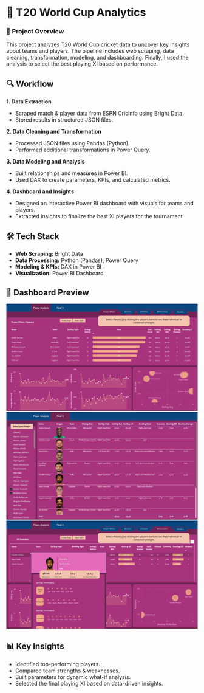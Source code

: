 # 🏏 T20 World Cup Analytics

### 📌 Project Overview

This project analyzes T20 World Cup cricket data to uncover key insights about teams and players.
The pipeline includes web scraping, data cleaning, transformation, modeling, and dashboarding.
Finally, I used the analysis to select the best playing XI based on performance.


## 🔍 Workflow
**1. Data Extraction**
  - Scraped match & player data from ESPN Cricinfo using Bright Data.
  - Stored results in structured JSON files.

**2. Data Cleaning and Transformation**
  - Processed JSON files using Pandas (Python).
  - Performed additional transformations in Power Query.

**3. Data Modeling and Analysis**
  - Built relationships and measures in Power BI.
  - Used DAX to create parameters, KPIs, and calculated metrics.

**4. Dashboard and Insights**
  - Designed an interactive Power BI dashboard with visuals for teams and players.
  - Extracted insights to finalize the best XI players for the tournament.


## 🛠️ Tech Stack
- **Web Scraping:** Bright Data
- **Data Processing:** Python (Pandas), Power Query
- **Modeling & KPIs:** DAX in Power BI
- **Visualization:** Power BI Dashboard


## 📸 Dashboard Preview
![powerHitters](dashboardScreenshots/powerHitters.png)
![final11](dashboardScreenshots/final11.png)
![playerDetails](dashboardScreenshots/onHover.png)


## 📊 Key Insights
- Identified top-performing players.
- Compared team strengths & weaknesses.
- Built parameters for dynamic what-if analysis.
- Selected the final playing XI based on data-driven insights.
